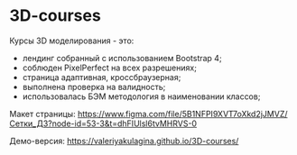 # 3D-courses

Курсы 3D моделирования - это:

- лендинг собранный с использованием Bootstrap 4;
- соблюден PixelPerfect на всех разрешениях;
- страница адаптивная, кроссбраузерная;
- выполнена проверка на валидность;
- использовалась БЭМ методология в наименовании классов;

Макет страницы: https://www.figma.com/file/5B1NFPI9XVT7oXkd2jJMVZ/Сетки_ДЗ?node-id=53-3&t=dhFIUlsl6tvMHRVS-0

Демо-версия: https://valeriyakulagina.github.io/3D-courses/

